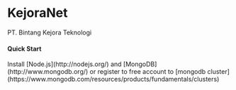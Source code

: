 # KejoraNet
PT. Bintang Kejora Teknologi

<h4>Quick Start</h4>
Install [Node.js](http://nodejs.org/) and [MongoDB](http://www.mongodb.org/) or register to free account to [mongodb cluster](https://www.mongodb.com/resources/products/fundamentals/clusters) 